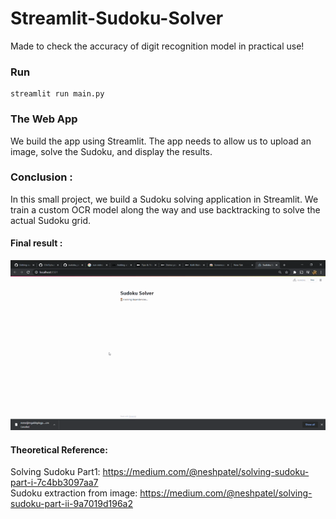 # Streamlit-Sudoku-Solver
Made to check the accuracy of digit recognition model in practical use!

### Run
```
streamlit run main.py
```

### The Web App

We build the app using Streamlit. The app needs to allow us to upload an image,
solve the Sudoku, and display the results.

### Conclusion :

In this small project, we build a Sudoku solving application in Streamlit. We
train a custom OCR model along the way and use backtracking to solve the actual
Sudoku grid.


#### Final result :

![](https://github.com/Yashmodi59/Streamlit-Sudoku-Solver/blob/master/data/webapp.gif)

#### Theoretical Reference:
Solving Sudoku Part1:  https://medium.com/@neshpatel/solving-sudoku-part-i-7c4bb3097aa7 </br>
Sudoku extraction from image: https://medium.com/@neshpatel/solving-sudoku-part-ii-9a7019d196a2
